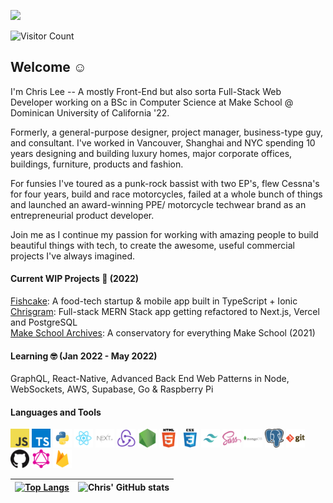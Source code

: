<img src="./images/github-header2.png"></img>

![Visitor Count](https://profile-counter.glitch.me/chrismlee26/count.svg)

## Welcome ☺️

I'm Chris Lee -- A mostly Front-End but also sorta Full-Stack Web Developer working on a BSc in Computer Science at Make School @ Dominican University of California '22.

Formerly, a general-purpose designer, project manager, business-type guy, and consultant. I've worked in Vancouver, Shanghai and NYC spending 10 years designing and building luxury homes, major corporate offices, buildings, furniture, products and fashion.

For funsies I've toured as a punk-rock bassist with two EP's, flew Cessna's for four years, build and race motorcycles, failed at a whole bunch of things and launched an award-winning PPE/ motorcycle techwear brand as an entrepreneurial product developer.

Join me as I continue my passion for working with amazing people to build beautiful things with tech, to create the awesome, useful commercial projects I've always imagined.

#### Current WIP Projects 🤕 (2022)

[Fishcake](https://www.fishcake.io/): A food-tech startup & mobile app built in TypeScript + Ionic  
[Chrisgram](https://github.com/chrismlee26/chris-gram): Full-stack MERN Stack app getting refactored to Next.js, Vercel and PostgreSQL  
[Make School Archives](https://makeschool.fail): A conservatory for everything Make School (2021)

#### Learning 🤓 (Jan 2022 - May 2022)

GraphQL, React-Native, Advanced Back End Web Patterns in Node, WebSockets, AWS, Supabase, Go & Raspberry Pi

#### Languages and Tools

<code><img height="30" src="https://raw.githubusercontent.com/github/explore/80688e429a7d4ef2fca1e82350fe8e3517d3494d/topics/javascript/javascript.png"></code>
<code><img height="30" src="https://raw.githubusercontent.com/github/explore/80688e429a7d4ef2fca1e82350fe8e3517d3494d/topics/typescript/typescript.png"></code>
<code><img height="30" src="https://raw.githubusercontent.com/github/explore/80688e429a7d4ef2fca1e82350fe8e3517d3494d/topics/python/python.png"></code>
<code><img height="30" src="https://raw.githubusercontent.com/github/explore/80688e429a7d4ef2fca1e82350fe8e3517d3494d/topics/react/react.png"></code>
<code><img height="30" src="https://raw.githubusercontent.com/github/explore/28b02bbc9ad9f7a503c43775aebeb515dc2da5fc/topics/nextjs/nextjs.png"></code>
<code><img height="30" src="https://raw.githubusercontent.com/github/explore/80688e429a7d4ef2fca1e82350fe8e3517d3494d/topics/redux/redux.png"></code>
<code><img height="30" src="https://raw.githubusercontent.com/github/explore/80688e429a7d4ef2fca1e82350fe8e3517d3494d/topics/nodejs/nodejs.png"></code>
<code><img height="30" src="https://raw.githubusercontent.com/github/explore/80688e429a7d4ef2fca1e82350fe8e3517d3494d/topics/html/html.png"></code>
<code><img height="30" src="https://raw.githubusercontent.com/github/explore/80688e429a7d4ef2fca1e82350fe8e3517d3494d/topics/css/css.png"></code>
<code><img height="30" src="https://raw.githubusercontent.com/github/explore/80688e429a7d4ef2fca1e82350fe8e3517d3494d/topics/tailwind/tailwind.png"></code>
<code><img height="30" src="https://raw.githubusercontent.com/github/explore/80688e429a7d4ef2fca1e82350fe8e3517d3494d/topics/sass/sass.png"></code>
<code><img height="30" src="https://raw.githubusercontent.com/github/explore/80688e429a7d4ef2fca1e82350fe8e3517d3494d/topics/mongodb/mongodb.png"></code>
<code><img height="30" src="https://raw.githubusercontent.com/github/explore/80688e429a7d4ef2fca1e82350fe8e3517d3494d/topics/postgresql/postgresql.png"></code>
<code><img height="30" src="https://raw.githubusercontent.com/github/explore/80688e429a7d4ef2fca1e82350fe8e3517d3494d/topics/git/git.png"></code>
<code><img height="30" src="https://raw.githubusercontent.com/github/explore/78df643247d429f6cc873026c0622819ad797942/topics/github/github.png"></code>
<code><img height="30" src="https://raw.githubusercontent.com/github/explore/80688e429a7d4ef2fca1e82350fe8e3517d3494d/topics/graphql/graphql.png"></code>
<code><img height="30" src="https://raw.githubusercontent.com/github/explore/80688e429a7d4ef2fca1e82350fe8e3517d3494d/topics/firebase/firebase.png"></code>

| [![Top Langs](https://github-readme-stats.vercel.app/api/top-langs/?username=chrismlee26&layout=compact)](https://github.com/anuraghazra/github-readme-stats) | ![Chris' GitHub stats](https://github-readme-stats.vercel.app/api?username=chrismlee26&theme=dark&show_icons=true) |
| ------------------------------------------------------------------------------------------------------------------------------------------------------------- | ------------------------------------------------------------------------------------------------------------------ |
